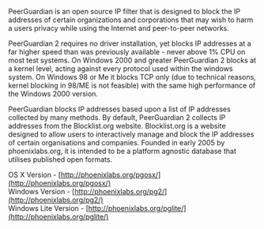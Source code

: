 PeerGuardian is an open source IP filter that is designed to block the IP addresses of certain organizations and corporations that may wish to harm a users privacy while using the Internet and peer-to-peer networks.


PeerGuardian 2 requires no driver installation, yet blocks IP addresses at a far higher speed than was previously available - never above 1% CPU on most test systems. On Windows 2000 and greater PeerGuardian 2 blocks at a kernel level, acting against every protocol used within the windows system. On Windows 98 or Me it blocks TCP only (due to technical reasons, kernel blocking in 98/ME is not feasible) with the same high performance of the Windows 2000 version.


PeerGuardian blocks IP addresses based upon a list of IP addresses collected by many methods. By default, PeerGuardian 2 collects IP addresses from the Blocklist.org website. Blocklist.org is a website designed to allow users to interactively manage and block the IP addresses of certain organisations and companies. Founded in early 2005 by phoenixlabs.org, it is intended to be a platform agnostic database that utilises published open formats.

OS X Version - [http://phoenixlabs.org/pgosx/](http://phoenixlabs.org/pgosx/)  
Windows Version - [http://phoenixlabs.org/pg2/](http://phoenixlabs.org/pg2/)  
Windows Lite Version - [http://phoenixlabs.org/pglite/](http://phoenixlabs.org/pglite/)